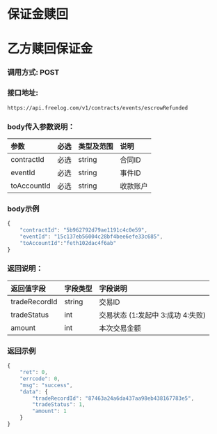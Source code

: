 # 保证金赎回

# 乙方赎回保证金

### 调用方式: POST

### 接口地址:

```
https://api.freelog.com/v1/contracts/events/escrowRefunded
```

### body传入参数说明：

| 参数 | 必选 | 类型及范围 | 说明 |
| :--- | :--- | :--- | :--- |
|contractId|必选|string|合同ID|
|eventId|必选|string|事件ID|
|toAccountId|必选|string|收款账户|

### body示例

```js
{
    "contractId": "5b962792d79ae1191c4c0e59",
    "eventId": "15c137eb56004c28bf4bee6efe33c685",
    "toAccountId":"feth102dac4f6ab"
}
```

### 返回说明：

| 返回值字段 | 字段类型 | 字段说明 |
| :--- | :--- | :--- |
| tradeRecordId | string | 交易ID |
| tradeStatus | int | 交易状态 (1:发起中 3:成功 4:失败) |
| amount | int | 本次交易金额 |

### 返回示例

```js
{
    "ret": 0,
    "errcode": 0,
    "msg": "success",
    "data": {
        "tradeRecordId": "87463a24a6da437aa98eb438167783e5",
        "tradeStatus": 1,
        "amount": 1
    }
}
```